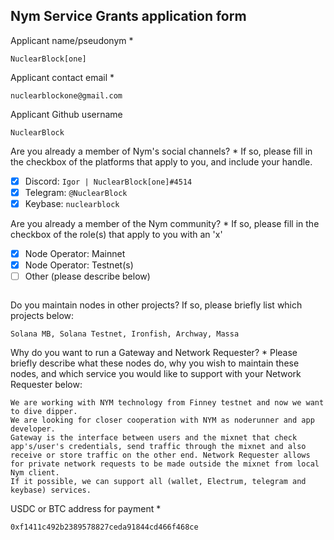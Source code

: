 Nym Service Grants application form 
------------------------------------

Applicant name/pseudonym *
```
NuclearBlock[one]
```

Applicant contact email *
```
nuclearblockone@gmail.com
```

Applicant Github username
```
NuclearBlock
```

Are you already a member of Nym's social channels? * 
If so, please fill in the checkbox of the platforms that apply to you, and include your handle. 
- [x] Discord: `Igor | NuclearBlock[one]#4514`
- [x] Telegram: `@NuclearBlock`
- [x] Keybase: `nuclearblock`

Are you already a member of the Nym community? * 
If so, please fill in the checkbox of the role(s) that apply to you with an 'x' 
- [x] Node Operator: Mainnet 
- [x] Node Operator: Testnet(s)
- [ ] Other (please describe below)
```
```

Do you maintain nodes in other projects? 
If so, please briefly list which projects below: 
```
Solana MB, Solana Testnet, Ironfish, Archway, Massa
```

Why do you want to run a Gateway and Network Requester? * 
Please briefly describe what these nodes do, why you wish to maintain these nodes, and which service you would like to support with your Network Requester below: 
```
We are working with NYM technology from Finney testnet and now we want to dive dipper.
We are looking for closer cooperation with NYM as noderunner and app developer.
Gateway is the interface between users and the mixnet that check app's/user's credentials, send traffic through the mixnet and also receive or store traffic on the other end. Network Requester allows for private network requests to be made outside the mixnet from local Nym client.
If it possible, we can support all (wallet, Electrum, telegram and keybase) services.
```

USDC or BTC address for payment * 
```
0xf1411c492b2389578827ceda91844cd466f468ce
```
